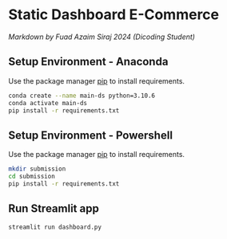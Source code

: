 # Static Dashboard E-Commerce

*Markdown by Fuad Azaim Siraj 2024 (Dicoding Student)*

## Setup Environment - Anaconda
Use the package manager [pip](https://pip.pypa.io/en/stable/) to install requirements.

```bash
conda create --name main-ds python=3.10.6
conda activate main-ds
pip install -r requirements.txt
```

## Setup Environment - Powershell
Use the package manager [pip](https://pip.pypa.io/en/stable/) to install requirements.

```bash
mkdir submission
cd submission
pip install -r requirements.txt
```

## Run Streamlit app

```bash
streamlit run dashboard.py
```
